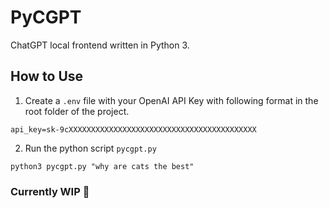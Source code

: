 # PyCGPT
ChatGPT local frontend written in Python 3.

## How to Use
1. Create a `.env` file with your OpenAI API Key with following format in the root folder of the project.
```
api_key=sk-9cXXXXXXXXXXXXXXXXXXXXXXXXXXXXXXXXXXXXXXXXXX
```
2. Run the python script `pycgpt.py`
```
python3 pycgpt.py "why are cats the best"
```

### Currently WIP 🚧
